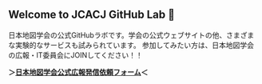 ## Welcome to JCACJ GitHub Lab 👋

日本地図学会の公式GitHubラボです。学会の公式ウェブサイトの他、さまざまな実験的なサービスも試みられています。 
参加してみたい方は、日本地図学会の広報・IT委員会にJOINしてください！！

**＞[日本地図学会公式広報発信依頼フォーム](https://forms.gle/YhaToocBiRh2XTSz5)＜**

<!--

**Here are some ideas to get you started:**

🙋‍♀️ A short introduction - what is your organization all about?
🌈 Contribution guidelines - how can the community get involved?
👩‍💻 Useful resources - where can the community find your docs? Is there anything else the community should know?
🍿 Fun facts - what does your team eat for breakfast?
🧙 Remember, you can do mighty things with the power of [Markdown](https://docs.github.com/github/writing-on-github/getting-started-with-writing-and-formatting-on-github/basic-writing-and-formatting-syntax)
-->
